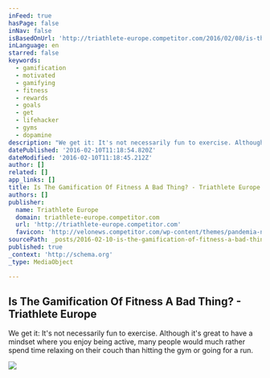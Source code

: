 ```yaml
---
inFeed: true
hasPage: false
inNav: false
isBasedOnUrl: 'http://triathlete-europe.competitor.com/2016/02/08/is-the-gamification-of-fitness-a-bad-thing'
inLanguage: en
starred: false
keywords:
  - gamification
  - motivated
  - gamifying
  - fitness
  - rewards
  - goals
  - get
  - lifehacker
  - gyms
  - dopamine
description: "We get it: It's not necessarily fun to exercise. Although it's great to have a mindset where you enjoy being active, many people would much rather spend time relaxing on their couch than hitting the gym or going for a run."
datePublished: '2016-02-10T11:18:54.820Z'
dateModified: '2016-02-10T11:18:45.212Z'
author: []
related: []
app_links: []
title: Is The Gamification Of Fitness A Bad Thing? - Triathlete Europe
authors: []
publisher:
  name: Triathlete Europe
  domain: triathlete-europe.competitor.com
  url: 'http://triathlete-europe.competitor.com'
  favicon: 'http://velonews.competitor.com/wp-content/themes/pandemia-news/styles/triathlon-europe/icons-animation.gif'
sourcePath: _posts/2016-02-10-is-the-gamification-of-fitness-a-bad-thing-triathlete-eur.md
published: true
_context: 'http://schema.org'
_type: MediaObject

---
```

<article style=""><h1>Is The Gamification Of Fitness A Bad Thing? - Triathlete Europe</h1><p>We get it: It's not necessarily fun to exercise. Although it's great to have a mindset where you enjoy being active, many people would much rather spend time relaxing on their couch than hitting the gym or going for a run.</p><img src="https://s3-us-west-2.amazonaws.com/the-grid-img/p/35f30ccc3e015f75b75e74ebb9ee1c1e3d5ee4a7.jpg" /></article>